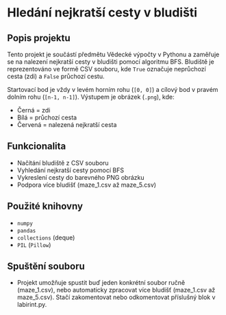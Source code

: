 # Hledání nejkratší cesty v bludišti

## Popis projektu
Tento projekt je součástí předmětu Vědecké výpočty v Pythonu a zaměřuje se na nalezení nejkratší cesty v bludišti pomocí algoritmu BFS. Bludiště je reprezentováno ve formě CSV souboru, kde `True` označuje neprůchozí cesta (zdi) a `False` průchozí cestu.

Startovací bod je vždy v levém horním rohu (`[0, 0]`) a cílový bod v pravém dolním rohu (`[n-1, n-1]`). Výstupem je obrázek (`.png`), kde:
- Černá = zdi
- Bílá = průchozí cesta
- Červená = nalezená nejkratší cesta

## Funkcionalita
- Načítání bludiště z CSV souboru
- Vyhledání nejkratší cesty pomocí BFS
- Vykreslení cesty do barevného PNG obrázku
- Podpora více bludišť (maze_1.csv až maze_5.csv)

## Použité knihovny
- `numpy`
- `pandas`
- `collections` (deque)
- `PIL` (`Pillow`)

## Spuštění souboru
- Projekt umožňuje spustit buď jeden konkrétní soubor ručně (maze_1.csv), nebo automaticky zpracovat více bludišť (maze_1.csv až maze_5.csv). Stačí zakomentovat nebo odkomentovat příslušný blok v labirint.py.

